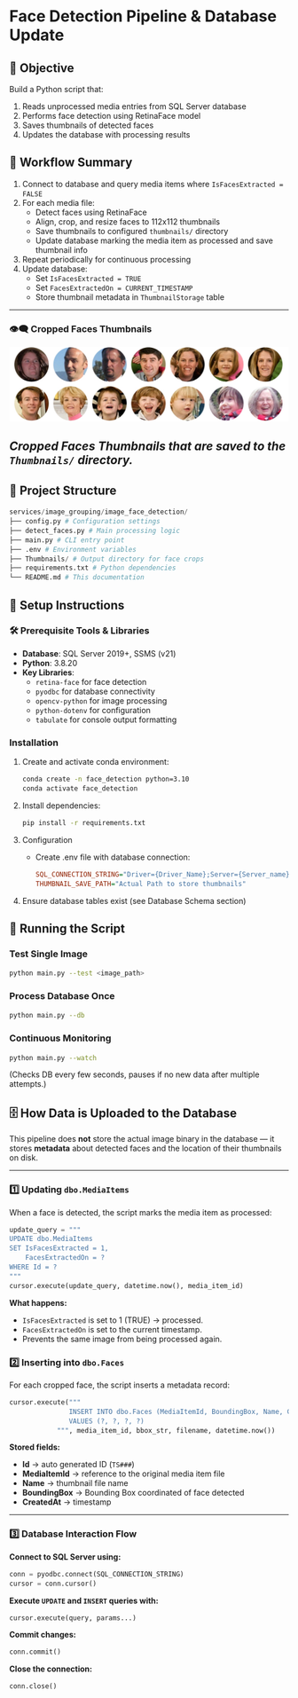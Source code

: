 # Face Detection Pipeline & Database Update

## 🎯 Objective
Build a Python script that:
1. Reads unprocessed media entries from SQL Server database
2. Performs face detection using RetinaFace model
3. Saves thumbnails of detected faces
4. Updates the database with processing results

## 🔄 Workflow Summary
1. Connect to database and query media items where `IsFacesExtracted = FALSE`
2. For each media file:
   - Detect faces using RetinaFace
   - Align, crop, and resize faces to 112x112 thumbnails
   - Save thumbnails to configured `thumbnails/` directory
   - Update database marking the media item as processed and save thumbnail info
3. Repeat periodically for continuous processing
4. Update database:
   - Set `IsFacesExtracted = TRUE`
   - Set `FacesExtractedOn = CURRENT_TIMESTAMP`
   - Store thumbnail metadata in `ThumbnailStorage` table

---

### 👁️‍🗨️ Cropped Faces Thumbnails

![Thumbnails](Thumbnails.jpeg)

*Cropped Faces Thumbnails that are saved to the `Thumbnails/` directory.*
---
## 📂 Project Structure
```python
services/image_grouping/image_face_detection/
├── config.py # Configuration settings
├── detect_faces.py # Main processing logic
├── main.py # CLI entry point
├── .env # Environment variables
├── Thumbnails/ # Output directory for face crops
├── requirements.txt # Python dependencies
└── README.md # This documentation
```

## 🚀 Setup Instructions

### 🛠️ Prerequisite Tools & Libraries
- **Database**: SQL Server 2019+, SSMS (v21)
- **Python**: 3.8.20
- **Key Libraries**:
  - `retina-face` for face detection
  - `pyodbc` for database connectivity
  - `opencv-python` for image processing
  - `python-dotenv` for configuration
  - `tabulate` for console output formatting

### Installation
1. Create and activate conda environment:
   ```bash
   conda create -n face_detection python=3.10
   conda activate face_detection
   ```
2. Install dependencies:
    ```bash
    pip install -r requirements.txt
    ```
3. Configuration
    - Create .env file with database connection:

        ```ini
        SQL_CONNECTION_STRING="Driver={Driver_Name};Server={Server_name};Database=MetaData;Encrypt=no;TrustServerCertificate=no;"
        THUMBNAIL_SAVE_PATH="Actual Path to store thumbnails"
        ```

4. Ensure database tables exist (see Database Schema section)

## 🚀 Running the Script

### Test Single Image
```bash
python main.py --test <image_path>
```

### Process Database Once
```bash
python main.py --db
```

### Continuous Monitoring
```bash
python main.py --watch
```

(Checks DB every few seconds, pauses if no new data after multiple attempts.)


## 🗄️ How Data is Uploaded to the Database

This pipeline does **not** store the actual image binary in the database — it stores **metadata** about detected faces and the location of their thumbnails on disk.

---

### 1️⃣ Updating `dbo.MediaItems`

When a face is detected, the script marks the media item as processed:

```python
update_query = """
UPDATE dbo.MediaItems 
SET IsFacesExtracted = 1,
    FacesExtractedOn = ?
WHERE Id = ?
"""
cursor.execute(update_query, datetime.now(), media_item_id)
```

**What happens:**

- `IsFacesExtracted` is set to 1 (TRUE) → processed.
- `FacesExtractedOn` is set to the current timestamp.
- Prevents the same image from being processed again.

### 2️⃣ Inserting into `dbo.Faces`

For each cropped face, the script inserts a metadata record:

```python
cursor.execute("""
               INSERT INTO dbo.Faces (MediaItemId, BoundingBox, Name, CreatedAt)
               VALUES (?, ?, ?, ?)
            """, media_item_id, bbox_str, filename, datetime.now())
```

**Stored fields:**

- **Id** → auto generated ID (`TS###`)
- **MediaItemId** → reference to the original media item file
- **Name** → thumbnail file name
- **BoundingBox** → Bounding Box coordinated of face detected
- **CreatedAt** → timestamp

---

### 3️⃣ Database Interaction Flow

**Connect to SQL Server using:**
```python
conn = pyodbc.connect(SQL_CONNECTION_STRING)
cursor = conn.cursor()
```

**Execute `UPDATE` and `INSERT` queries with:**
```python
cursor.execute(query, params...)
```

**Commit changes:**

```python
conn.commit()
```

**Close the connection:**
```python
conn.close()
```
